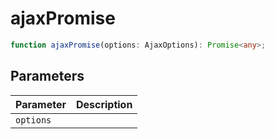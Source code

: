 # ajaxPromise

```ts
function ajaxPromise(options: AjaxOptions): Promise<any>;
```

## Parameters

| Parameter | Description |
|-----------|-------------|
| `options` | |

